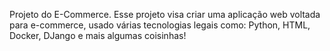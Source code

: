 Projeto do E-Commerce.
Esse projeto visa criar uma aplicação web voltada para e-commerce, usado várias tecnologias legais como: Python, HTML, Docker, DJango e mais algumas coisinhas! 
